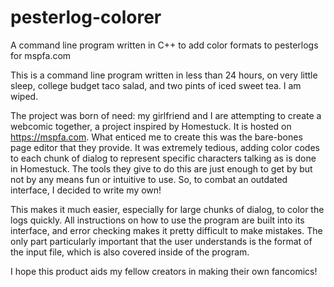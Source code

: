 # pesterlog-colorer
A command line program written in C++ to add color formats to pesterlogs for mspfa.com

This is a command line program written in less than 24 hours, on very little sleep, college budget taco salad, and two pints of iced sweet tea. I am wiped.

The project was born of need: my girlfriend and I are attempting to create a webcomic together, a project inspired by Homestuck. It is hosted on https://mspfa.com.
What enticed me to create this was the bare-bones page editor that they provide. It was extremely tedious, adding color codes to each chunk of dialog to represent specific characters talking as is done in Homestuck. The tools they give to do this are just enough to get by but not by any means fun or intuitive to use. So, to combat an outdated interface, I decided to write my own!

This makes it much easier, especially for large chunks of dialog, to color the logs quickly. All instructions on how to use the program are built into its interface, and error checking makes it pretty difficult to make mistakes. The only part particularly important that the user understands is the format of the input file, which is also covered inside of the program.

I hope this product aids my fellow creators in making their own fancomics!
